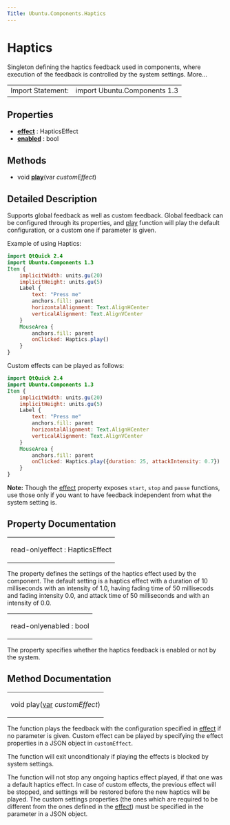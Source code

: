 ```yaml
---
Title: Ubuntu.Components.Haptics
---
```

        
Haptics
=======

<span class="subtitle"></span>
Singleton defining the haptics feedback used in components, where execution of the feedback is controlled by the system settings. More...

|                   |                              |
|-------------------|------------------------------|
| Import Statement: | import Ubuntu.Components 1.3 |

<span id="properties"></span>
Properties
----------

-   ****[effect](#effect-prop)**** : HapticsEffect
-   ****[enabled](#enabled-prop)**** : bool

<span id="methods"></span>
Methods
-------

-   void ****[play](#play-method)****(var *customEffect*)

<span id="details"></span>
Detailed Description
--------------------

Supports global feedback as well as custom feedback. Global feedback can be configured through its properties, and [play](#play-method) function will play the default configuration, or a custom one if parameter is given.

Example of using Haptics:

``` qml
import QtQuick 2.4
import Ubuntu.Components 1.3
Item {
    implicitWidth: units.gu(20)
    implicitHeight: units.gu(5)
    Label {
        text: "Press me"
        anchors.fill: parent
        horizontalAlignment: Text.AlignHCenter
        verticalAlignment: Text.AlignVCenter
    }
    MouseArea {
        anchors.fill: parent
        onClicked: Haptics.play()
    }
}
```

Custom effects can be played as follows:

``` qml
import QtQuick 2.4
import Ubuntu.Components 1.3
Item {
    implicitWidth: units.gu(20)
    implicitHeight: units.gu(5)
    Label {
        text: "Press me"
        anchors.fill: parent
        horizontalAlignment: Text.AlignHCenter
        verticalAlignment: Text.AlignVCenter
    }
    MouseArea {
        anchors.fill: parent
        onClicked: Haptics.play({duration: 25, attackIntensity: 0.7})
    }
}
```

**Note:** Though the [effect](#effect-prop) property exposes `start`, `stop` and `pause` functions, use those only if you want to have feedback independent from what the system setting is.

Property Documentation
----------------------

<table>
<colgroup>
<col width="100%" />
</colgroup>
<tbody>
<tr class="odd">
<td><p><span id="effect-prop"></span><span class="qmlreadonly">read-only</span><span class="name">effect</span> : <span class="type">HapticsEffect</span></p></td>
</tr>
</tbody>
</table>

The property defines the settings of the haptics effect used by the component. The default setting is a haptics effect with a duration of 10 milliseconds with an intensity of 1.0, having fading time of 50 millisecods and fading intensity 0.0, and attack time of 50 milliseconds and with an intensity of 0.0.

<table>
<colgroup>
<col width="100%" />
</colgroup>
<tbody>
<tr class="odd">
<td><p><span id="enabled-prop"></span><span class="qmlreadonly">read-only</span><span class="name">enabled</span> : <span class="type">bool</span></p></td>
</tr>
</tbody>
</table>

The property specifies whether the haptics feedback is enabled or not by the system.

Method Documentation
--------------------

<table>
<colgroup>
<col width="100%" />
</colgroup>
<tbody>
<tr class="odd">
<td><p><span id="play-method"></span><span class="type">void</span> <span class="name">play</span>(<span class="type"><a href="http://doc.qt.io/qt-5/qml-var.html">var</a></span> <em>customEffect</em>)</p></td>
</tr>
</tbody>
</table>

The function plays the feedback with the configuration specified in [effect](#effect-prop) if no parameter is given. Custom effect can be played by specifying the effect properties in a JSON object in `customEffect`.

The function will exit unconditionaly if playing the effects is blocked by system settings.

The function will not stop any ongoing haptics effect played, if that one was a default haptics effect. In case of custom effects, the previous effect will be stopped, and settings will be restored before the new haptics will be played. The custom settings properties (the ones which are required to be different from the ones defined in the [effect](#effect-prop)) must be specified in the parameter in a JSON object.

